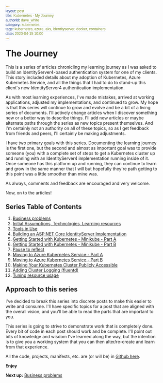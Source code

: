 ```yaml
---
layout: post
title: Kubernetes - My Journey
authorId: dave_white
category: kubernetes
tags: kubernetes, azure, aks, identityserver, docker, containers
date: 2020-04-15 10:00
---
```

<style>
    h1, h2, h3, h4, h5, h6 {
       margin-top: 25px;
    }

    figure.highlight{
        background-color: #E8EEFE;
    }
    figure.highlight .gutter{
        color: #0033CD;
    }
    figure.highlight pre {
        font-family: 'Cascadia Code PL', monospace;
    }
    code {
        font-family: 'Cascadia Code PL', sans-serif;
        border-width: 0.1em;
        border-color: #E8EEFE;
        border-style: solid;
        border-radius: 0.3em;
        background-color: #E8EEFE;
        color: #0033CD;
        padding: 0em 0.4em;
        white-space: nowrap;
    }
    blockquote {
        position: relative;
        font-family: 'Cascadia Code PL', serif;
        padding-left: 1em;
        border-left: 0.2em solid #005da0;
        font-size: 1.1em;
        line-height: 1em;
        font-weight: 100;
        &:before, &:after {
            content: '\201C';
            color: #005da0;
        }
        &:after {
            content: '\201D';
        }
    }
</style>

# The Journey

This is a series of articles chronicling my learning journey as I was asked to build an IdentityServer4-based authentication system for one of my clients. This story included details about my adoption of Kubernetes, Azure Kubernetes Service, and all the things that I had to do to stand-up this client's new IdentityServer4 authentication implementation.

As with most learning experiences, I've made mistakes, arrived at working applications, adjusted my implementations, and continued to grow. My hope is that this series will continue to grow and evolve and be a bit of a living series of documents. I'll actively change articles when I discover something new or a better way to describe things. I'll add new articles or maybe alternate paths through the series as new topics present themselves. And I'm certainly not an authority on all of these topics, so as I get feedback from friends and peers, I'll certainly be making adjustments.

I have two primary goals with this series. Documenting the learning journey is the first one, but the second and almost as important goal was to provide someone (you) with a complete set of steps to get a Kubernetes cluster up and running with an IdentityServer4 implementation running inside of it. Once someone has this platform up and running, they can continue to learn and grow in the same manner that I will but hopefully they're path getting to this point was a little smoother than mine was.

As always, comments and feedback are encouraged and very welcome.

Now, on to the articles!

## Series Table of Contents

  1. [Business problems](/kubernetes/kubernetes-my-journey-part-1)
  1. [Initial Assumptions, Technologies, Learning resources](/kubernetes/kubernetes-my-journey-part-2)
  1. [Tools in Use](/kubernetes/kubernetes-my-journey-part-3)
  1. [Building an ASP.NET Core IdentityServer Implementation](/kubernetes/kubernetes-my-journey-part-4)
  1. [Getting Started with Kubernetes - Minikube - Part A](/kubernetes/kubernetes-my-journey-part-5a)
  1. [Getting Started with Kubernetes - Minikube - Part B](/kubernetes/kubernetes-my-journey-part-5b)
  1. [Pause to reflect](/kubernetes/kubernetes-my-journey-part-6)
  1. [Moving to Azure Kubernetes Service - Part A](/kubernetes/kubernetes-my-journey-part-7a)
  1. [Moving to Azure Kubernetes Service - Part B](/kubernetes/kubernetes-my-journey-part-7b)
  1. [Making Your Kubernetes Cluster Publicly Accessible](/kubernetes/kubernetes-my-journey-part-8)
  1. [Adding Cluster Logging (fluentd)](/kubernetes/kubernetes-my-journey-part-9)
  1. [Tuning resource usage](/kubernetes/kubernetes-my-journey-part-10)

## Approach to this series

I've decided to break this series into discrete posts to make this easier to write and consume. I'll have specific topics for a post that are aligned with the overall vision, and you'll be able to read the parts that are important to you.

This series is going to strive to demonstrate work that is completely done. Every bit of code in each post should work and be complete. I'll point out bits of knowledge and wisdom I've learned along the way, but the intention is to give you a working system that you can then alter/re-create and learn from that experience.

All the code, projects, manifests, etc. are (or will be) in [Github here](https://github.com/agileramblings/my-kubernetes-journey).

**Enjoy**

**Next up:**
[Business problems](/kubernetes/kubernetes-my-journey-part-1)
